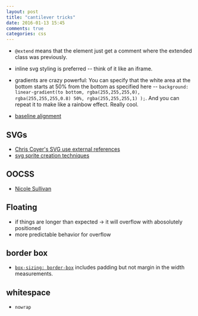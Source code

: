 ```yaml
---
layout: post
title: "cantilever tricks"
date: 2016-01-13 15:45
comments: true
categories: css
---
```


- `@extend` means that the element just get a comment where the extended
class was previously.

- inline svg styling is preferred -- think of it like an iframe.

- gradients are crazy powerful: You can specify that the white area at the bottom starts at 50% from the bottom as specified here -- `background: linear-gradient(to bottom, rgba(255,255,255,0), rgba(255,255,255,0.8) 50%, rgba(255,255,255,1) );`. And you can repeat it to make like a rainbow effect. Really cool.

- [baseline alignment](https://www.smashingmagazine.com/2012/12/css-baseline-the-good-the-bad-and-the-ugly/)

## SVGs
  - [Chris Coyer's SVG use external references](https://css-tricks.com/svg-use-with-external-reference-take-2/)
  - [svg sprite creation techniques](https://24ways.org/2014/an-overview-of-svg-sprite-creation-techniques/)

## OOCSS
- [Nicole Sullivan](http://www.stubbornella.org/content/)

## Floating
  - if things are longer than expected -> it will overflow with
  abosolutely positioned
  - more predictable behavior for overflow

## border box
  - [`box-sizing: border-box`](http://www.w3schools.com/cssref/css3_pr_box-sizing.asp) includes padding but not margin in the width
  measurements.

## whitespace
  - `nowrap`
